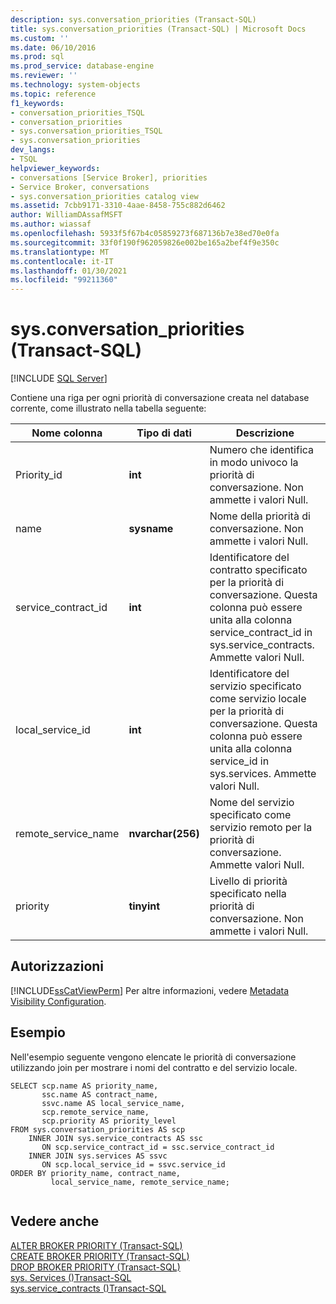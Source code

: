 ```yaml
---
description: sys.conversation_priorities (Transact-SQL)
title: sys.conversation_priorities (Transact-SQL) | Microsoft Docs
ms.custom: ''
ms.date: 06/10/2016
ms.prod: sql
ms.prod_service: database-engine
ms.reviewer: ''
ms.technology: system-objects
ms.topic: reference
f1_keywords:
- conversation_priorities_TSQL
- conversation_priorities
- sys.conversation_priorities_TSQL
- sys.conversation_priorities
dev_langs:
- TSQL
helpviewer_keywords:
- conversations [Service Broker], priorities
- Service Broker, conversations
- sys.conversation_priorities catalog view
ms.assetid: 7cbb9171-3310-4aae-8458-755c882d6462
author: WilliamDAssafMSFT
ms.author: wiassaf
ms.openlocfilehash: 5933f5f67b4c05859273f687136b7e38ed70e0fa
ms.sourcegitcommit: 33f0f190f962059826e002be165a2bef4f9e350c
ms.translationtype: MT
ms.contentlocale: it-IT
ms.lasthandoff: 01/30/2021
ms.locfileid: "99211360"
---
```

# <a name="sysconversation_priorities-transact-sql"></a>sys.conversation_priorities (Transact-SQL)
[!INCLUDE [SQL Server](../../includes/applies-to-version/sqlserver.md)]

  Contiene una riga per ogni priorità di conversazione creata nel database corrente, come illustrato nella tabella seguente: 
  
|Nome colonna|Tipo di dati|Descrizione|  
|-----------------|---------------|-----------------|  
|Priority_id|**int**|Numero che identifica in modo univoco la priorità di conversazione. Non ammette i valori Null.|  
|name|**sysname**|Nome della priorità di conversazione. Non ammette i valori Null.|  
|service_contract_id|**int**|Identificatore del contratto specificato per la priorità di conversazione. Questa colonna può essere unita alla colonna service_contract_id in sys.service_contracts. Ammette valori Null.|  
|local_service_id|**int**|Identificatore del servizio specificato come servizio locale per la priorità di conversazione. Questa colonna può essere unita alla colonna service_id in sys.services. Ammette valori Null.|  
|remote_service_name|**nvarchar(256)**|Nome del servizio specificato come servizio remoto per la priorità di conversazione. Ammette valori Null.|  
|priority|**tinyint**|Livello di priorità specificato nella priorità di conversazione. Non ammette i valori Null.|  
  
## <a name="permissions"></a>Autorizzazioni  
 [!INCLUDE[ssCatViewPerm](../../includes/sscatviewperm-md.md)] Per altre informazioni, vedere [Metadata Visibility Configuration](../../relational-databases/security/metadata-visibility-configuration.md).  
  
## <a name="examples"></a>Esempio  
 Nell'esempio seguente vengono elencate le priorità di conversazione utilizzando join per mostrare i nomi del contratto e del servizio locale.  
  
```  
SELECT scp.name AS priority_name,  
       ssc.name AS contract_name,  
       ssvc.name AS local_service_name,  
       scp.remote_service_name,  
       scp.priority AS priority_level  
FROM sys.conversation_priorities AS scp  
    INNER JOIN sys.service_contracts AS ssc  
       ON scp.service_contract_id = ssc.service_contract_id  
    INNER JOIN sys.services AS ssvc  
       ON scp.local_service_id = ssvc.service_id  
ORDER BY priority_name, contract_name,  
         local_service_name, remote_service_name;  
  
```  
  
## <a name="see-also"></a>Vedere anche  
 [ALTER BROKER PRIORITY &#40;Transact-SQL&#41;](../../t-sql/statements/alter-broker-priority-transact-sql.md)   
 [CREATE BROKER PRIORITY &#40;Transact-SQL&#41;](../../t-sql/statements/create-broker-priority-transact-sql.md)   
 [DROP BROKER PRIORITY &#40;Transact-SQL&#41;](../../t-sql/statements/drop-broker-priority-transact-sql.md)   
 [sys. Services &#40;&#41;Transact-SQL ](../../relational-databases/system-catalog-views/sys-services-transact-sql.md)   
 [sys.service_contracts &#40;&#41;Transact-SQL ](../../relational-databases/system-catalog-views/sys-service-contracts-transact-sql.md)  
  
  
